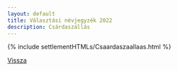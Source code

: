 ```yaml
---
layout: default
title: Választási névjegyzék 2022
description: Csárdaszállás
---
```


{% include settlementHTMLs/Csaardaszaallaas.html %}

[Vissza](../)